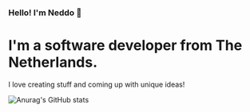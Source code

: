 ### Hello! I'm Neddo 👋

# I'm a software developer from The Netherlands.

I love creating stuff and coming up with unique ideas!

![Anurag's GitHub stats](https://github-readme-stats.vercel.app/api?username=Neddoo&show_icons=true&theme=dark)

